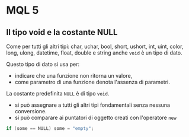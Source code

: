 # MQL 5

## Il tipo void e la costante NULL

Come per tutti gli altri tipi: char, uchar, bool, short, ushort,
int, uint, color, long, ulong, datetime, float, double e string anche `void` è un tipo di dato.

Questo tipo di dato si usa per:

* indicare che una funzione non ritorna un valore,
* come parametro di una funzione denota l'assenza di parametri.

La costante predefinita `NULL` è di tipo `void`.

* si può assegnare a tutti gli altri tipi fondamentali senza nessuna conversione.
* si può comparare ai puntatori di oggetto creati con l'operatore `new`

```C++
if (some == NULL) some = "empty";
```
